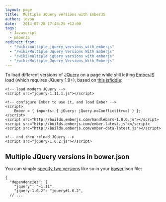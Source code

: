 ```yaml
---
layout: page
title:  Multiple JQuery versions with EmberJS
author: jevon
date:   2014-07-28 17:40:25 +12:00
tags:
  - Javascript
  - EmberJS
redirect_from:
  - "/wiki/multiple_jquery_versions_with_emberjs"
  - "/wiki/Multiple Jquery Versions With Emberjs"
  - "/wiki/multiple jquery versions with emberjs"
  - "/wiki/Multiple_Jquery_Versions_With_Emberjs"
---
```


To load different versions of [JQuery](JQuery.md) on a page while still letting [EmberJS](EmberJS.md) load (which requires JQuery 1.9+), based on <a href="http://jsfiddle.net/gerry3/aLdy8/2/">this jsfiddle</a>:

```
<!-- load modern JQuery -->
<script src="jquery-1.11.1.js"></script>

<!-- configure Ember to use it, and load Ember -->
<script>
    Ember = { imports: { jQuery: jQuery.noConflict(true) } };
</script>
<script src="http://builds.emberjs.com/handlebars-1.0.0.js"></script>
<script src="http://builds.emberjs.com/ember-latest.js"></script>
<script src="http://builds.emberjs.com/ember-data-latest.js"></script>

<!-- and then reload JQuery -->
<script src="jquery-1.6.2.js"></script>
```

## Multiple JQuery versions in bower.json

You can simply <a href="http://stackoverflow.com/a/18241613/39531">specify two versions</a> like so in your [bower](Bower.md).json file:

```
{
  "dependencies": {
    "jquery": "~1.11",
    "jquery-1.6.2": "jquery#1.6.2",
  // ...
```
